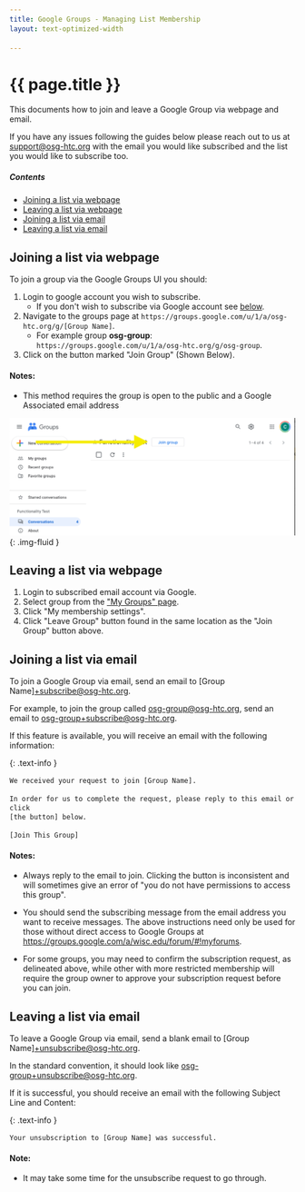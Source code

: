 ```yaml
---
title: Google Groups - Managing List Membership
layout: text-optimized-width

---
```


# {{ page.title }}

This documents how to join and leave a Google Group via webpage and email.

If you have any issues following the guides below please reach out to us at [support@osg-htc.org](mailto:support@osg-htc.org) with the email you would like subscribed and the list you would like to subscribe too.

##### Contents

- [Joining a list via webpage](#joining-a-list-via-webpage)
- [Leaving a list via webpage](#leaving-a-list-via-webpage)
- [Joining a list via email](#joining-a-list-via-email)
- [Leaving a list via email](#leaving-a-list-via-email)

## Joining a list via webpage

To join a group via the Google Groups UI you should:

1. Login to google account you wish to subscribe.
    - If you don't wish to subscribe via Google account see [below](#joining-a-list-via-email).
1. Navigate to the groups page at ```https://groups.google.com/u/1/a/osg-htc.org/g/[Group Name]```.
    - For example group **osg-group**: <br> ```https://groups.google.com/u/1/a/osg-htc.org/g/osg-group```.
1. Click on the button marked "Join Group" (Shown Below).

#### Notes:
- This method requires the group is open to the public and a Google Associated email address

![Arrow pointing to Join Groups Button in Google Groups UI](/assets/images/Google_Group_Join_UI.png){: .img-fluid }

## Leaving a list via webpage

1. Login to subscribed email account via Google.
2. Select group from the ["My Groups" page](https://groups.google.com/my-groups).
3. Click "My membership settings".
4. Click "Leave Group" button found in the same location as the "Join Group" button above.

## Joining a list via email

To join a Google Group via email, send an email to [Group Name]+subscribe@osg-htc.org.

For example, to join the group called osg-group@osg-htc.org, send an email to osg-group+subscribe@osg-htc.org.

If this feature is available, you will receive an email with the following information:

{: .text-info }
```
We received your request to join [Group Name].

In order for us to complete the request, please reply to this email or click
[the button] below.

[Join This Group]
```

#### Notes:

- Always reply to the email to join. Clicking the button is inconsistent and will sometimes give an error of "you do not have permissions to access this group".

- You should send the subscribing message from the email address you want to receive messages. The above instructions need only be used for those without direct access to Google Groups at https://groups.google.com/a/wisc.edu/forum/#!myforums.

- For some groups, you may need to confirm the subscription request, as delineated above, while other with more restricted membership will require the group owner to approve your subscription request before you can join.

## Leaving a list via email

To leave a Google Group via email, send a blank email to [Group Name]+unsubscribe@osg-htc.org.

In the standard convention, it should look like osg-group+unsubscribe@osg-htc.org.

If it is successful, you should receive an email with the following Subject Line and Content:

{: .text-info }
```
Your unsubscription to [Group Name] was successful.
```

#### Note: 
- It may take some time for the unsubscribe request to go through.
